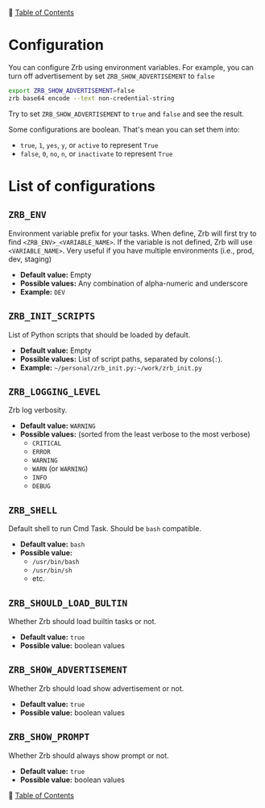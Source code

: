 🔖 [Table of Contents](README.md)

# Configuration

You can configure Zrb using environment variables. For example, you can turn off advertisement by set `ZRB_SHOW_ADVERTISEMENT` to `false`

```bash
export ZRB_SHOW_ADVERTISEMENT=false
zrb base64 encode --text non-credential-string
```

Try to set `ZRB_SHOW_ADVERTISEMENT` to `true` and `false` and see the result.

Some configurations are boolean. That's mean you can set them into:

- `true`, `1`, `yes`, `y`, or `active` to represent `True`
- `false`, `0`, `no`, `n`, or `inactivate` to represent `True`

# List of configurations

## `ZRB_ENV`

Environment variable prefix for your tasks. When define, Zrb will first try to find `<ZRB_ENV>_<VARIABLE_NAME>`. If the variable is not defined, Zrb will use `<VARIABLE_NAME>`. Very useful if you have multiple environments (i.e., prod, dev, staging)

- __Default value:__ Empty
- __Possible values:__ Any combination of alpha-numeric and underscore
- __Example:__ `DEV`

## `ZRB_INIT_SCRIPTS`

List of Python scripts that should be loaded by default.

- __Default value:__ Empty
- __Possible values:__ List of script paths, separated by colons(`:`).
- __Example:__ `~/personal/zrb_init.py:~/work/zrb_init.py`

## `ZRB_LOGGING_LEVEL`

Zrb log verbosity.

- __Default value:__ `WARNING`
- __Possible values:__ (sorted from the least verbose to the most verbose)
    - `CRITICAL`
    - `ERROR`
    - `WARNING`
    - `WARN` (or `WARNING`)
    - `INFO`
    - `DEBUG`

## `ZRB_SHELL`

Default shell to run Cmd Task. Should be `bash` compatible.

- __Default value:__ `bash`
- __Possible value:__
    - `/usr/bin/bash`
    - `/usr/bin/sh` 
    - etc.

## `ZRB_SHOULD_LOAD_BULTIN`

Whether Zrb should load builtin tasks or not.

- __Default value:__ `true`
- __Possible value:__ boolean values

## `ZRB_SHOW_ADVERTISEMENT`

Whether Zrb should load show advertisement or not.

- __Default value:__ `true`
- __Possible value:__ boolean values


## `ZRB_SHOW_PROMPT`

Whether Zrb should always show prompt or not.

- __Default value:__ `true`
- __Possible value:__ boolean values


🔖 [Table of Contents](README.md)